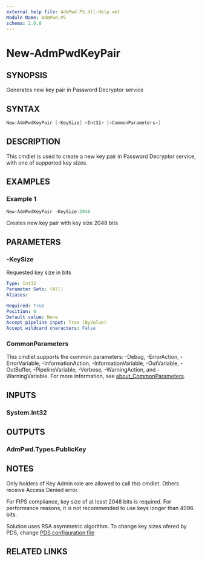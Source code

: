 ```yaml
---
external help file: AdmPwd.PS.dll-Help.xml
Module Name: AdmPwd.PS
schema: 2.0.0
---
```


# New-AdmPwdKeyPair

## SYNOPSIS
Generates new key pair in Password Decryptor service

## SYNTAX

```powershell
New-AdmPwdKeyPair [-KeySize] <Int32> [<CommonParameters>]
```

## DESCRIPTION
This cmdlet is used to create a new key pair in Password Decryptor service, with one of supported key sizes.

## EXAMPLES

### Example 1
```powershell
New-AdmPwdKeyPair -KeySize:2048
```

Creates new key pair with key size 2048 bits

## PARAMETERS

### -KeySize
Requested key size in bits

```yaml
Type: Int32
Parameter Sets: (All)
Aliases:

Required: True
Position: 0
Default value: None
Accept pipeline input: True (ByValue)
Accept wildcard characters: False
```

### CommonParameters
This cmdlet supports the common parameters: -Debug, -ErrorAction, -ErrorVariable, -InformationAction, -InformationVariable, -OutVariable, -OutBuffer, -PipelineVariable, -Verbose, -WarningAction, and -WarningVariable. For more information, see [about_CommonParameters](http://go.microsoft.com/fwlink/?LinkID=113216).

## INPUTS

### System.Int32
## OUTPUTS

### AdmPwd.Types.PublicKey
## NOTES
Only holders of Key Admin role are allowed to call this cmdlet. Others receive Access Denied error.

For FIPS compliance, key size of at least 2048 bits is required.
For performance reasons, it is not recommended to use keys longer than 4096 bits.

Solution uses RSA asymmetric algorithm. To change key sizes ofered by PDS, change [PDS configuration file](~/articles/Specification/Password-Decryption-Service/Configuration.md)

## RELATED LINKS
